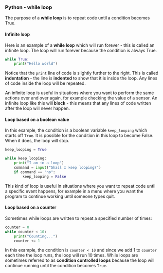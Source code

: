### Python - while loop

The purpose of a **while loop** is to repeat code until a condition becomes True.

#### Infinite loop
Here is an example of a **while loop** which will run forever - this is called an infinite loop. The loop will run forever because the condition is always True.

```python
while True:
    print("Hello world")
```

Notice that the `print` line of code is slightly further to the right. This is called __indentation__ - the line is __indented__ to show that it is inside the loop. Any lines of code inside the loop will be repeated.

An infinite loop is useful in situations where you want to perform the same actions over and over again, for example checking the value of a sensor. An infinite loop like this will **block** - this means that any lines of code written after the loop will never happen.

#### Loop based on a boolean value

In this example, the condition is a boolean variable `keep_looping` which starts off `True`. It is possible for the condition in this loop to become False. When it does, the loop will stop.

```python
keep_looping = True

while keep_looping:
    print("I am in a loop")
    command = input("Shall I keep looping?")
    if command == "no":
        keep_looping = False
```

This kind of loop is useful in situations where you want to repeat code until a specific event happens, for example in a menu where you want the program to continue working until someone types quit.

#### Loop based on a counter

Sometimes while loops are written to repeat a specified number of times:

```python
counter = 0
while counter < 10:
    print("Counting...")
    counter += 1
```
In this example, the condition is `counter < 10` and since we add 1 to `counter` each time the loop runs, the loop will run 10 times. While loops are sometimes referred to as **condition controlled loops** because the loop will continue running until the condition becomes `True`. 
